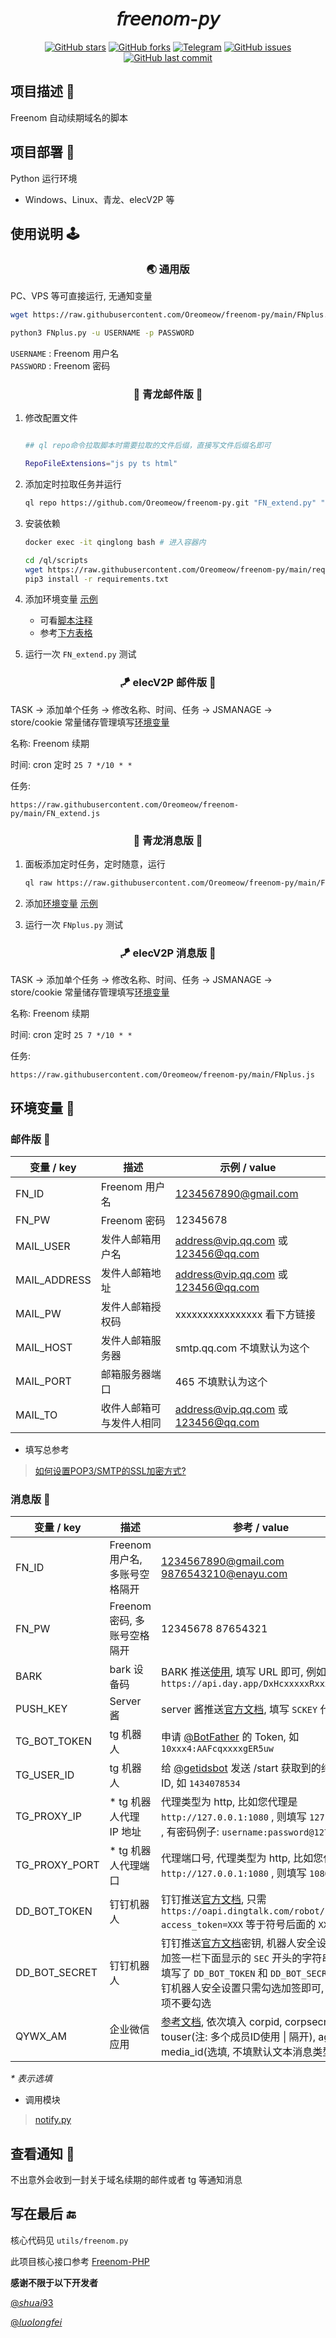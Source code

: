 <div align="center">
<h1 align="center">𝘧𝘳𝘦𝘦𝘯𝘰𝘮-𝘱𝘺</h1>

<a href="https://github.com/Oreomeow/freenom-py/stargazers"><img src="https://img.shields.io/github/stars/Oreomeow/freenom-py?color=9cf&logo=Riseup&logoColor=9cf&style=for-the-badge" alt="GitHub stars"></a>
<a href="https://github.com/Oreomeow/freenom-py/network"><img src="https://img.shields.io/github/forks/Oreomeow/freenom-py?color=9cf&style=for-the-badge" alt="GitHub forks"></a>
<a href="https://t.me/joinchat/muGNhnaZglQ0N2Q1"><img src="https://img.shields.io/badge/talk-Telegram-9cf?logo=Telegram&style=for-the-badge" alt="Telegram"></a>
<a href="https://github.com/Oreomeow/freenom-py/issues"><img src="https://img.shields.io/github/issues/Oreomeow/freenom-py?color=yellow&style=for-the-badge" alt="GitHub issues"></a>
<a href="https://github.com/Oreomeow/freenom-py/commits"><img src="https://img.shields.io/github/last-commit/Oreomeow/freenom-py?color=orange&logo=GitHub&style=for-the-badge" alt="GitHub last commit"></a>

</div>
  
## 项目描述 🔑

Freenom 自动续期域名的脚本

## 项目部署 🥳

Python 运行环境

* Windows、Linux、青龙、elecV2P 等

## 使用说明 🕹

<h3 align="center">🌏 通用版</h3>

PC、VPS 等可直接运行, 无通知变量

```sh
wget https://raw.githubusercontent.com/Oreomeow/freenom-py/main/FNplus.py
```

```sh
python3 FNplus.py -u USERNAME -p PASSWORD
```

`USERNAME` : Freenom 用户名  
`PASSWORD` : Freenom 密码

<h3 align="center">🐉 青龙邮件版 📧</h3>

1. 修改配置文件

    ```sh

    ## ql repo命令拉取脚本时需要拉取的文件后缀，直接写文件后缀名即可

    RepoFileExtensions="js py ts html"
    ```

2. 添加定时拉取任务并运行

    ```sh
    ql repo https://github.com/Oreomeow/freenom-py.git "FN_extend.py" "" "utils|templates"
    ```

3. 安装依赖

    ```sh
    docker exec -it qinglong bash # 进入容器内
    ```

    ```sh
    cd /ql/scripts
    wget https://raw.githubusercontent.com/Oreomeow/freenom-py/main/requirements.txt -O requirements.txt
    pip3 install -r requirements.txt
    ```

4. 添加环境变量 [示例](https://github.com/Oreomeow/freenom-py/issues/1#issuecomment-903344952)

   * 可看[脚本注释](https://raw.githubusercontent.com/Oreomeow/freenom-py/main/FN_extend.py)
   * 参考[下方表格](https://github.com/Oreomeow/freenom-py#%E9%82%AE%E4%BB%B6%E7%89%88-)

5. 运行一次 `FN_extend.py` 测试

<h3 align="center">🪁 elecV2P 邮件版 📧</h3>

TASK -> 添加单个任务 -> 修改名称、时间、任务 -> JSMANAGE -> store/cookie 常量储存管理填写[环境变量](https://github.com/Oreomeow/freenom-py#%E9%82%AE%E4%BB%B6%E7%89%88-)

名称: Freenom 续期

时间: cron 定时 `25 7 */10 * *`

任务:

```url
https://raw.githubusercontent.com/Oreomeow/freenom-py/main/FN_extend.js
```

<h3 align="center">🐉 青龙消息版 📱</h3>

1. 面板添加定时任务，定时随意，运行

    ```sh
    ql raw https://raw.githubusercontent.com/Oreomeow/freenom-py/main/FNplus.py
    ```

2. 添加[环境变量](https://github.com/Oreomeow/freenom-py#%E6%B6%88%E6%81%AF%E7%89%88-) [示例](https://github.com/Oreomeow/freenom-py/issues/1#issuecomment-903344952)

3. 运行一次 `FNplus.py` 测试

<h3 align="center">🪁 elecV2P 消息版 📱</h3>

TASK -> 添加单个任务 -> 修改名称、时间、任务 -> JSMANAGE -> store/cookie 常量储存管理填写[环境变量](https://github.com/Oreomeow/freenom-py#%E6%B6%88%E6%81%AF%E7%89%88-)

名称: Freenom 续期

时间: cron 定时 `25 7 */10 * *`

任务:

```url
https://raw.githubusercontent.com/Oreomeow/freenom-py/main/FNplus.js
```

## 环境变量 🍒

### 邮件版 📧

| 变量 / key   | 描述                     | 示例 / value                        |
| ------------ | ------------------------ | ----------------------------------- |
| FN_ID        | Freenom 用户名           | 1234567890@gmail.com                |
| FN_PW        | Freenom 密码             | 12345678                            |
| MAIL_USER    | 发件人邮箱用户名         | address@vip.qq.com 或 123456@qq.com |
| MAIL_ADDRESS | 发件人邮箱地址           | address@vip.qq.com 或 123456@qq.com |
| MAIL_PW      | 发件人邮箱授权码         | xxxxxxxxxxxxxxxx 看下方链接         |
| MAIL_HOST    | 发件人邮箱服务器         | smtp.qq.com 不填默认为这个          |
| MAIL_PORT    | 邮箱服务器端口           | 465 不填默认为这个                  |
| MAIL_TO      | 收件人邮箱可与发件人相同 | address@vip.qq.com 或 123456@qq.com |

* 填写总参考

> [如何设置POP3/SMTP的SSL加密方式?](https://service.mail.qq.com/cgi-bin/help?subtype=1&&id=28&&no=369)

### 消息版 📱

| 变量 / key    | 描述                           | 参考 / value                                                                                                                                                                                                                                 |
| ------------- | ------------------------------ | -------------------------------------------------------------------------------------------------------------------------------------------------------------------------------------------------------------------------------------------- |
| FN_ID         | Freenom 用户名, 多账号空格隔开 | 1234567890@gmail.com  9876543210@enayu.com                                                                                                                                                                                                   |
| FN_PW         | Freenom 密码, 多账号空格隔开   | 12345678 87654321                                                                                                                                                                                                                            |
| BARK          | bark 设备码                    | BARK 推送[使用](https://github.com/Sitoi/dailycheckin/issues/29), 填写 URL 即可, 例如: `https://api.day.app/DxHcxxxxxRxxxxxxcm/`                                                                                                             |
| PUSH_KEY      | Server 酱                      | server 酱推送[官方文档](https://sc.ftqq.com/3.version), 填写 `SCKEY` 代码即可                                                                                                                                                                |
| TG_BOT_TOKEN  | tg 机器人                      | 申请 [@BotFather](https://t.me/BotFather) 的 Token, 如 `10xxx4:AAFcqxxxxgER5uw`                                                                                                                                                              |
| TG_USER_ID    | tg 机器人                      | 给 [@getidsbot](https://t.me/getidsbot) 发送 /start 获取到的纯数字 ID, 如 `1434078534`                                                                                                                                                       |
| TG_PROXY_IP   | * tg 机器人代理 IP 地址        | 代理类型为 http, 比如您代理是 `http://127.0.0.1:1080` , 则填写 `127.0.0.1` , 有密码例子: `username:password@127.0.0.1`                                                                                                                       |
| TG_PROXY_PORT | * tg 机器人代理端口            | 代理端口号, 代理类型为 http, 比如您代理是 `http://127.0.0.1:1080` , 则填写 `1080`                                                                                                                                                            |
| DD_BOT_TOKEN  | 钉钉机器人                     | 钉钉推送[官方文档](https://ding-doc.dingtalk.com/doc#/serverapi2/qf2nxq), 只需 `https://oapi.dingtalk.com/robot/send?access_token=XXX` 等于符号后面的 `XXX`                                                                                  |
| DD_BOT_SECRET | 钉钉机器人                     | 钉钉推送[官方文档](https://ding-doc.dingtalk.com/doc#/serverapi2/qf2nxq)密钥, 机器人安全设置页面, 加签一栏下面显示的 `SEC` 开头的字符串, 注: 填写了 `DD_BOT_TOKEN` 和 `DD_BOT_SECRET` , 钉钉机器人安全设置只需勾选加签即可, 其他选项不要勾选 |
| QYWX_AM       | 企业微信应用                   | [参考文档](http://note.youdao.com/s/HMiudGkb), 依次填入 corpid, corpsecret, touser(注: 多个成员ID使用 \| 隔开), agentid, media_id(选填, 不填默认文本消息类型)                                                                                |

*\* 表示选填*

* 调用模块

> [notify.py](https://raw.githubusercontent.com/whyour/qinglong/master/sample/notify.py)

## 查看通知 📮

不出意外会收到一封关于域名续期的邮件或者 tg 等通知消息

## 写在最后 🔚

核心代码见 `utils/freenom.py`

此项目核心接口参考 [Freenom-PHP](https://github.com/luolongfei/freenom)

**感谢不限于以下开发者**

[@𝘴𝘩𝘶𝘢𝘪93](https://github.com/shuai93)

[@𝘭𝘶𝘰𝘭𝘰𝘯𝘨𝘧𝘦𝘪](https://github.com/luolongfei)
